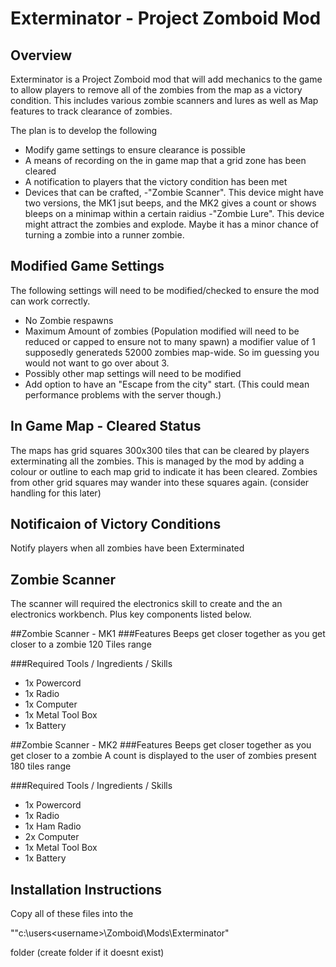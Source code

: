 # Exterminator - Project Zomboid Mod
## Overview 
Exterminator is a Project Zomboid mod that will add mechanics to the game to allow players to remove all of the zombies from the map as a victory condition. This includes various zombie scanners and lures as well as Map features to track clearance of zombies.

The plan is to develop the following
- Modify game settings to ensure clearance is possible
- A means of recording on the in game map that a grid zone has been cleared
- A notification to players that the victory condition has been met
- Devices that can be crafted, 
  -"Zombie Scanner". This device might have two versions, the MK1 jsut beeps, and the MK2 gives a count or shows bleeps on a minimap within a certain raidius
  -"Zombie Lure". This device might attract the zombies and explode. Maybe it has a minor chance of turning a zombie into a runner zombie.

## Modified Game Settings
The following settings will need to be modified/checked to ensure the mod can work correctly.
- No Zombie respawns
- Maximum Amount of zombies (Population modified will need to be reduced or capped to ensure not to many spawn) 
  a modifier value of 1 supposedly generateds 52000 zombies map-wide. So im guessing you would not want to go over about 3.
- Possibly other map settings will need to be modified
- Add option to have an "Escape from the city" start. (This could mean performance problems with the server though.) 

## In Game Map - Cleared Status
The maps has grid squares 300x300 tiles that can be cleared by players exterminating all the zombies. This is managed by the mod by adding a colour or outline to each map grid to indicate it has been cleared. Zombies from other grid squares may wander into these squares again. (consider handling for this later)

## Notificaion of Victory Conditions
Notify players when all zombies have been Exterminated

## Zombie Scanner
The scanner will required the electronics skill to create and the an electronics workbench. Plus key components listed below.

##Zombie Scanner - MK1
###Features
Beeps get closer together as you get closer to a zombie
120 Tiles range

###Required Tools / Ingredients / Skills
- 1x Powercord
- 1x Radio
- 1x Computer
- 1x Metal Tool Box
- 1x Battery

##Zombie Scanner - MK2
###Features
Beeps get closer together as you get closer to a zombie
A count is displayed to the user of zombies present
180 tiles range

###Required Tools / Ingredients / Skills
- 1x Powercord
- 1x Radio
- 1x Ham Radio
- 2x Computer
- 1x Metal Tool Box
- 1x Battery

## Installation Instructions
Copy all of these files into the 

""c:\users\<username>\Zomboid\Mods\Exterminator" 

folder (create folder if it doesnt exist)
